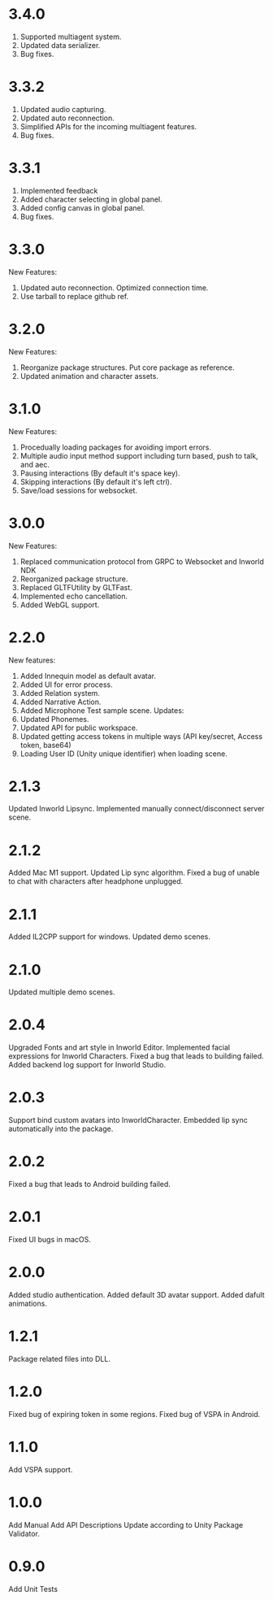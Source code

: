 # 3.4.0
1. Supported multiagent system.
2. Updated data serializer.
3. Bug fixes.

# 3.3.2
1. Updated audio capturing.
2. Updated auto reconnection.
3. Simplified APIs for the incoming multiagent features.
4. Bug fixes.

# 3.3.1
1. Implemented feedback
2. Added character selecting in global panel.
3. Added config canvas in global panel.
4. Bug fixes.

# 3.3.0
New Features:
1. Updated auto reconnection. Optimized connection time.
2. Use tarball to replace github ref.

# 3.2.0
New Features:
1. Reorganize package structures. Put core package as reference.
2. Updated animation and character assets.

# 3.1.0
New Features:
1. Procedually loading packages for avoiding import errors.
2. Multiple audio input method support including turn based, push to talk, and aec.
3. Pausing interactions (By default it's space key).
4. Skipping interactions (By default it's left ctrl).
5. Save/load sessions for websocket.

# 3.0.0
New Features:
1. Replaced communication protocol from GRPC to Websocket and Inworld NDK
2. Reorganized package structure.
3. Replaced GLTFUtility by GLTFast.
4. Implemented echo cancellation.
5. Added WebGL support.

# 2.2.0 
New features:
1. Added Innequin model as default avatar.
2. Added UI for error process.
3. Added Relation system.
4. Added Narrative Action.
5. Added Microphone Test sample scene.
Updates:
1. Updated Phonemes.
2. Updated API for public workspace.
3. Updated getting access tokens in multiple ways (API key/secret, Access token, base64)
4. Loading User ID (Unity unique identifier) when loading scene.

# 2.1.3
Updated Inworld Lipsync.
Implemented manually connect/disconnect server scene.

# 2.1.2
Added Mac M1 support.
Updated Lip sync algorithm.
Fixed a bug of unable to chat with characters after headphone unplugged.

# 2.1.1
Added IL2CPP support for windows.
Updated demo scenes.

# 2.1.0
Updated multiple demo scenes.

# 2.0.4
Upgraded Fonts and art style in Inworld Editor.
Implemented facial expressions for Inworld Characters.
Fixed a bug that leads to building failed.
Added backend log support for Inworld Studio.

# 2.0.3
Support bind custom avatars into InworldCharacter.
Embedded lip sync automatically into the package.

# 2.0.2 
Fixed a bug that leads to Android building failed.

# 2.0.1
Fixed UI bugs in macOS.

# 2.0.0
Added studio authentication.
Added default 3D avatar support.
Added dafult animations.

# 1.2.1
Package related files into DLL.

# 1.2.0
Fixed bug of expiring token in some regions.
Fixed bug of VSPA in Android.

# 1.1.0
Add VSPA support.

# 1.0.0
Add Manual
Add API Descriptions
Update according to Unity Package Validator.

# 0.9.0
Add Unit Tests

